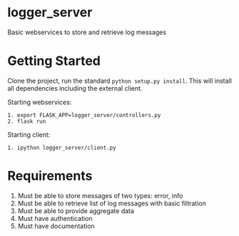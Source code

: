 # logger_server
Basic webservices to store and retrieve log messages

# Getting Started
Clone the project, run the standard `python setup.py install`. This will install all dependencies including the external client.

Starting webservices:

    1. export FLASK_APP=logger_server/controllers.py
    2. flask run

Starting client:

    1. ipython logger_server/client.py

# Requirements
1. Must be able to store messages of two types: error, info
2. Must be able to retrieve list of log messages with basic filtration
3. Must be able to provide aggregate data
4. Must have authentication
5. Must have documentation
